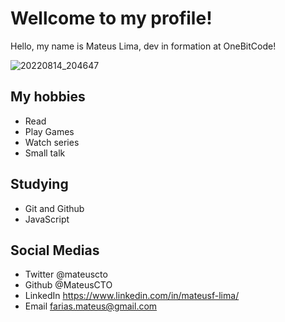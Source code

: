 # Wellcome to my profile!

Hello, my name is Mateus Lima, dev in formation at OneBitCode!

![20220814_204647](https://user-images.githubusercontent.com/107226870/184560731-85516f64-ff01-41e6-86bf-6b66a25ac72d.jpg)

## My hobbies

- Read
- Play Games
- Watch series
- Small talk

## Studying

- Git and Github
- JavaScript

## Social Medias

- Twitter @mateuscto
- Github @MateusCTO
- LinkedIn https://www.linkedin.com/in/mateusf-lima/
- Email farias.mateus@gmail.com
